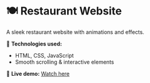 # 🍽️ Restaurant Website

A sleek restaurant website with animations and effects. 

🚀 **Technologies used:** 
- HTML, CSS, JavaScript 
- Smooth scrolling & interactive elements

🔗 **Live demo:** [Watch here](https://cappelleemile.github.io/Restaurant-Website/)
